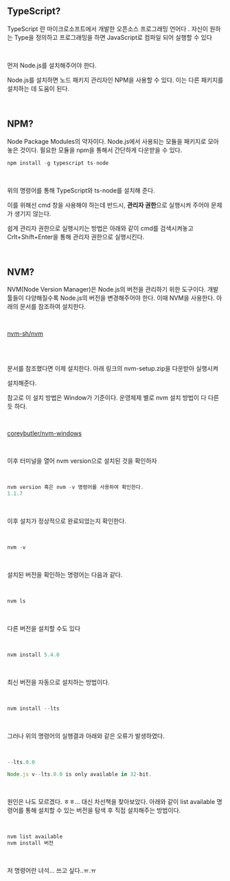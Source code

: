 ## TypeScript?

TypeScript 란 마이크로소프트에서 개발한 오픈소스 프로그래밍 언어다 . 자신이 원하는 Type을 정의하고 프로그래밍을 하면 JavaScript로 컴파일 되어 실행할 수 있다

<br>

먼저 Node.js를 설치해주어야 한다.

Node.js를 설치하면 노드 패키지 관리자인 NPM을 사용할 수 있다. 이는 다른 패키지를 설치하는 데 도움이 된다.

<br>

## NPM?

Node Package Modules의 약자이다. Node.js에서 사용되는 모듈을 패키지로 모아놓은 것이다. 필요한 모듈을 npm을 통해서 간단하게 다운받을 수 있다. 
<br>

```js
npm install -g typescript ts-node
```

<br>

위의 명령어를 통해 TypeScript와 ts-node를 설치해 준다.

이를 위해선 cmd 창을 사용해야 하는데 반드시, <b>관리자 권한</b>으로 실행시켜 주어야 문제가 생기지 않는다.
<br>

쉽게 관리자 권한으로 실행시키는 방법은 아래와 같이 cmd를 검색시켜놓고 Crlt+Shift+Enter을 통해 관리자 권한으로 실행시킨다.

<br>

## NVM?

NVM(Node Version Manager)은 Node.js의 버전을 관리하기 위한 도구이다. 개발툴들이 다양해질수록 Node.js의 버전을 변경해주어야 한다. 이때 NVM을 사용한다. 아래의 문서를 참조하여 설치한다.

<br>
 
[nvm-sh/nvm](https://github.com/nvm-sh/nvm)

<br>

<br>

문서를 참조했다면 이제 설치한다. 아래 링크의 nvm-setup.zip을 다운받아 실행시켜

설치해준다.

참고로 이 설치 방법은 Window가 기준이다. 운영체제 별로 nvm 설치 방법이 다 다른 듯 하다.

<br>


[coreybutler/nvm-windows](https://github.com/coreybutler/nvm-windows/releases)

<br>

이후 터미널을 열어 nvm version으로 설치된 것을 확인하자

<br>

```js
nvm version 혹은 nvm -v 명령어를 사용하여 확인한다.
1.1.7
```
<br>

이후 설치가 정상적으로 완료되었는지 확인한다.

<br>

```js
nvm -v
```

<br>

설치된 버전을 확인하는 명령어는 다음과 같다.

<br>

```js
nvm ls
```

<br>

다른 버전을 설치할 수도 있다

<br>

```js
nvm install 5.4.0
```

<br>

최신 버전을 자동으로 설치하는 방법이다.

<br>

```js
nvm install --lts
```

<br>

그러나 위의 명령어의 실행결과 아래와 같은 오류가 발생하였다.

<br>

```js
--lts.0.0

Node.js v--lts.0.0 is only available in 32-bit.

```

<br>

원인은 나도 모르겠다. ㅎㅎ... 대신 차선책을 찾아보았다. 아래와 같이 list available 명령어를 통해 설치할 수 있는 버전을 탐색 후 직접 설치해주는 방법이다.

<br>

```js
nvm list available
nvm install 버전
```

<br>

저 명령어란 녀석... 쓰고 싶다..ㅠ.ㅠ 
